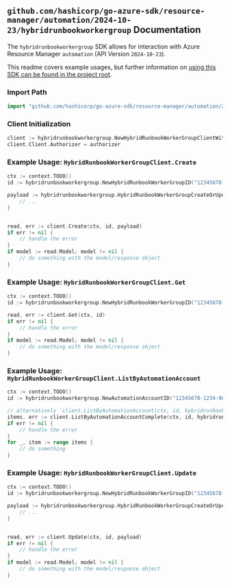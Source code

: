 
## `github.com/hashicorp/go-azure-sdk/resource-manager/automation/2024-10-23/hybridrunbookworkergroup` Documentation

The `hybridrunbookworkergroup` SDK allows for interaction with Azure Resource Manager `automation` (API Version `2024-10-23`).

This readme covers example usages, but further information on [using this SDK can be found in the project root](https://github.com/hashicorp/go-azure-sdk/tree/main/docs).

### Import Path

```go
import "github.com/hashicorp/go-azure-sdk/resource-manager/automation/2024-10-23/hybridrunbookworkergroup"
```


### Client Initialization

```go
client := hybridrunbookworkergroup.NewHybridRunbookWorkerGroupClientWithBaseURI("https://management.azure.com")
client.Client.Authorizer = authorizer
```


### Example Usage: `HybridRunbookWorkerGroupClient.Create`

```go
ctx := context.TODO()
id := hybridrunbookworkergroup.NewHybridRunbookWorkerGroupID("12345678-1234-9876-4563-123456789012", "example-resource-group", "automationAccountName", "hybridRunbookWorkerGroupName")

payload := hybridrunbookworkergroup.HybridRunbookWorkerGroupCreateOrUpdateParameters{
	// ...
}


read, err := client.Create(ctx, id, payload)
if err != nil {
	// handle the error
}
if model := read.Model; model != nil {
	// do something with the model/response object
}
```


### Example Usage: `HybridRunbookWorkerGroupClient.Get`

```go
ctx := context.TODO()
id := hybridrunbookworkergroup.NewHybridRunbookWorkerGroupID("12345678-1234-9876-4563-123456789012", "example-resource-group", "automationAccountName", "hybridRunbookWorkerGroupName")

read, err := client.Get(ctx, id)
if err != nil {
	// handle the error
}
if model := read.Model; model != nil {
	// do something with the model/response object
}
```


### Example Usage: `HybridRunbookWorkerGroupClient.ListByAutomationAccount`

```go
ctx := context.TODO()
id := hybridrunbookworkergroup.NewAutomationAccountID("12345678-1234-9876-4563-123456789012", "example-resource-group", "automationAccountName")

// alternatively `client.ListByAutomationAccount(ctx, id, hybridrunbookworkergroup.DefaultListByAutomationAccountOperationOptions())` can be used to do batched pagination
items, err := client.ListByAutomationAccountComplete(ctx, id, hybridrunbookworkergroup.DefaultListByAutomationAccountOperationOptions())
if err != nil {
	// handle the error
}
for _, item := range items {
	// do something
}
```


### Example Usage: `HybridRunbookWorkerGroupClient.Update`

```go
ctx := context.TODO()
id := hybridrunbookworkergroup.NewHybridRunbookWorkerGroupID("12345678-1234-9876-4563-123456789012", "example-resource-group", "automationAccountName", "hybridRunbookWorkerGroupName")

payload := hybridrunbookworkergroup.HybridRunbookWorkerGroupCreateOrUpdateParameters{
	// ...
}


read, err := client.Update(ctx, id, payload)
if err != nil {
	// handle the error
}
if model := read.Model; model != nil {
	// do something with the model/response object
}
```
